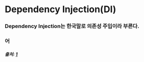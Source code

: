 # Dependency Injection(DI)
### Dependency Injection는 한국말로 의존성 주입이라 부른다.
### 어

##### 출처: [1](https://iamsjy17.github.io/design%20pattern/2020/05/30/designpattern_dependency_injection.html)
